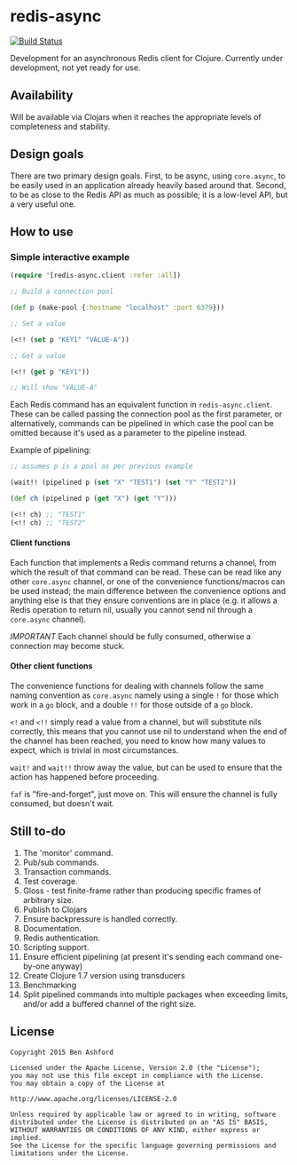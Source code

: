 # redis-async

[![Build Status](https://travis-ci.org/benashford/redis-async.svg)](https://travis-ci.org/benashford/redis-async)

Development for an asynchronous Redis client for Clojure.  Currently under development, not yet ready for use.

## Availability

Will be available via Clojars when it reaches the appropriate levels of completeness and stability.

## Design goals

There are two primary design goals.  First, to be async, using `core.async`, to be easily used in an application already heavily based around that.  Second, to be as close to the Redis API as much as possible; it is a low-level API, but a very useful one.

## How to use

### Simple interactive example

```clojure
(require '[redis-async.client :refer :all])

;; Build a connection pool

(def p (make-pool {:hostname "localhost" :port 6379}))

;; Set a value

(<!! (set p "KEY1" "VALUE-A"))

;; Get a value

(<!! (get p "KEY1"))

;; Will show "VALUE-A"

```

Each Redis command has an equivalent function in `redis-async.client`.  These can be called passing the connection pool as the first parameter, or alternatively, commands can be pipelined in which case the pool can be omitted because it's used as a parameter to the pipeline instead.

Example of pipelining:

```clojure
;; assumes p is a pool as per previous example

(wait!! (pipelined p (set "X" "TEST1") (set "Y" "TEST2"))

(def ch (pipelined p (get "X") (get "Y")))

(<!! ch) ;; "TEST1"
(<!! ch) ;; "TEST2"
```

#### Client functions

Each function that implements a Redis command returns a channel, from which the result of that command can be read.  These can be read like any other `core.async` channel, or one of the convenience functions/macros can be used instead; the main difference between the convenience options and anything else is that they ensure conventions are in place (e.g. it allows a Redis operation to return nil, usually you cannot send nil through a `core.async` channel).

*IMPORTANT* Each channel should be fully consumed, otherwise a connection may become stuck.

#### Other client functions

The convenience functions for dealing with channels follow the same naming convention as `core.async` namely using a single `!` for those which work in a `go` block, and a double `!!` for those outside of a `go` block.

`<!` and `<!!` simply read a value from a channel, but will substitute nils correctly, this means that you cannot use nil to understand when the end of the channel has been reached, you need to know how many values to expect, which is trivial in most circumstances.

`wait!` and `wait!!` throw away the value, but can be used to ensure that the action has happened before proceeding.

`faf` is "fire-and-forget", just move on.  This will ensure the channel is fully consumed, but doesn't wait.

## Still to-do

1. The 'monitor' command.
2. Pub/sub commands.
3. Transaction commands.
4. Test coverage.
5. Gloss - test finite-frame rather than producing specific frames of arbitrary size.
5. Publish to Clojars
6. Ensure backpressure is handled correctly.
7. Documentation.
8. Redis authentication.
9. Scripting support.
11. Ensure efficient pipelining (at present it's sending each command one-by-one anyway)
14. Create Clojure 1.7 version using transducers
15. Benchmarking
16. Split pipelined commands into multiple packages when exceeding limits, and/or add a buffered channel of the right size.

## License

```
Copyright 2015 Ben Ashford

Licensed under the Apache License, Version 2.0 (the "License");
you may not use this file except in compliance with the License.
You may obtain a copy of the License at

http://www.apache.org/licenses/LICENSE-2.0

Unless required by applicable law or agreed to in writing, software
distributed under the License is distributed on an "AS IS" BASIS,
WITHOUT WARRANTIES OR CONDITIONS OF ANY KIND, either express or implied.
See the License for the specific language governing permissions and
limitations under the License.
```
